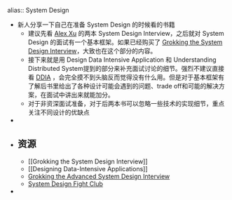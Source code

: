 alias:: System Design

- 新人分享一下自己在准备 System Design 的时候看的书籍
	- 建议先看 [Alex Xu](https://bytebytego.com/) 的两本 System Design Interview，之后就对 System Design 的面试有一个基本框架。如果已经购买了 [Grokking the System Design Interview](https://designgurus.org/course/grokking-the-system-design-interview)，大致也在这个部分的内容。
	- 接下来就是用 Design Data Intensive Application 和 Understanding Distributed System提到的部分来补充面试讨论的细节。强烈不建议直接看 [DDIA](https://www.amazon.com/Designing-Data-Intensive-Applications-Reliable-Maintainable/dp/1449373321/ref=as_li_ss_tl?ie=UTF8&qid=1542333329&sr=8-1&keywords=data+intensive+application&linkCode=sl1&linkId=18f2a1935c606fdbd3932619eba8a93b&tag=1p3a-api-20) ，会完全摸不到头脑反而觉得没有什么用。但是对于基本框架有了解后书里给出了各种设计可能会遇到的问题、trade off和可能的解决方案，在面试中讲出来就能加分。
	- 对于非资深面试准备，对于后两本书可以忽略一些技术的实现细节，重点关注不同设计的优缺点
-
- ## 资源
	- [[Grokking the System Design Interview]]
	- [[Designing Data-Intensive Applications]]
	- [Grokking the Advanced System Design Interview](https://designgurus.org/course/grokking-the-advanced-system-design-interview)
	- [System Design Fight Club](https://youtube.com/@SDFC)
-